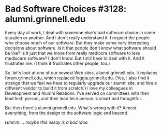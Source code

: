 Bad Software Choices #3128: alumni.grinnell.edu
===============================================

Every day at work, I deal with someone else's bad software choice in
some situation or another.  And I don't really understand it.  I respect
the people who choose much of our software.  But they make some very
interesting decisions about software.  Is it that people don't know what
software should be like?  Is it just that we move from really mediocre
software to less mediocare software?  I don't know.  But I still have
to deal with it.  And it frustrates me.  (I think it frustrates other
people, too.)

So, let's look at one of our newest Web sites, alumni.grinnell.edu.  It
replaces forum.grinnell.edu, which replaced loggia.grinnell.edu.  (Yes,
I also find it strange that we feel we have to regularly upgrade our
alumni site, and hire a different vendor to build it from scratch.)  I
love my colleagues in Development and Alumni Relations.  I've served on
committees with their lead tech person, and their lead tech person is
smart and thoughtful.

But then there's alumni.grinnell.edu.  What's wrong with it?  Almost
everything, from the design to the software logic and beyond.

*Hmmm ... maybe this essay is a bad idea.*
